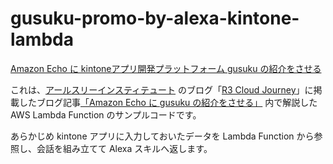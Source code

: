 # gusuku-promo-by-alexa-kintone-lambda
[Amazon Echo に kintoneアプリ開発プラットフォーム gusuku の紹介をさせる](https://blog.r3it.com/gusuku-promotion-by-alexa-45ab0aa18b33)



これは、[アールスリーインスティテュート](https://www.r3it.com/) のブログ「[R3 Cloud Journey](https://blog.r3it.com/)」に掲載したブログ記事[「Amazon Echo に gusuku の紹介をさせる」](https://blog.r3it.com/gusuku-promotion-by-alexa-45ab0aa18b33) 内で解説した AWS Lambda Function のサンプルコードです。



あらかじめ kintone アプリに入力しておいたデータを Lambda Function から参照し、会話を組み立てて Alexa スキルへ返します。

